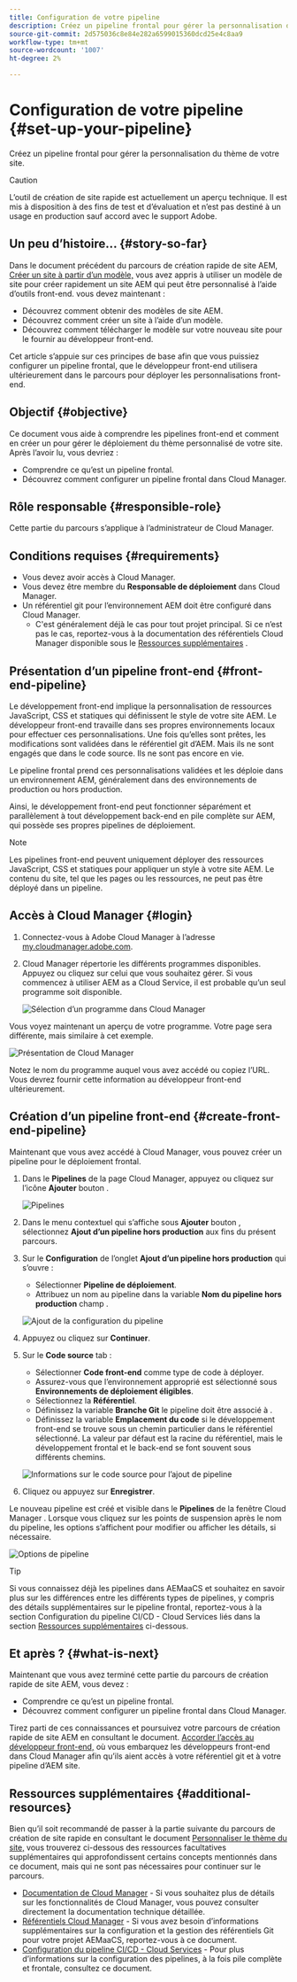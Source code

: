 ```yaml
---
title: Configuration de votre pipeline
description: Créez un pipeline frontal pour gérer la personnalisation du thème de votre site.
source-git-commit: 2d575036c8e84e282a6599015360dcd25e4c8aa9
workflow-type: tm+mt
source-wordcount: '1007'
ht-degree: 2%

---
```



# Configuration de votre pipeline {#set-up-your-pipeline}

Créez un pipeline frontal pour gérer la personnalisation du thème de votre site.

>[!CAUTION]
>
>L’outil de création de site rapide est actuellement un aperçu technique. Il est mis à disposition à des fins de test et d’évaluation et n’est pas destiné à un usage en production sauf accord avec le support Adobe.

## Un peu d’histoire...  {#story-so-far}

Dans le document précédent du parcours de création rapide de site AEM, [Créer un site à partir d’un modèle,](create-site.md) vous avez appris à utiliser un modèle de site pour créer rapidement un site AEM qui peut être personnalisé à l’aide d’outils front-end. vous devez maintenant :

* Découvrez comment obtenir des modèles de site AEM.
* Découvrez comment créer un site à l’aide d’un modèle.
* Découvrez comment télécharger le modèle sur votre nouveau site pour le fournir au développeur front-end.

Cet article s’appuie sur ces principes de base afin que vous puissiez configurer un pipeline frontal, que le développeur front-end utilisera ultérieurement dans le parcours pour déployer les personnalisations front-end.

## Objectif {#objective}

Ce document vous aide à comprendre les pipelines front-end et comment en créer un pour gérer le déploiement du thème personnalisé de votre site. Après l’avoir lu, vous devriez :

* Comprendre ce qu’est un pipeline frontal.
* Découvrez comment configurer un pipeline frontal dans Cloud Manager.

## Rôle responsable {#responsible-role}

Cette partie du parcours s’applique à l’administrateur de Cloud Manager.

## Conditions requises {#requirements}

* Vous devez avoir accès à Cloud Manager.
* Vous devez être membre du **Responsable de déploiement** dans Cloud Manager.
* Un référentiel git pour l’environnement AEM doit être configuré dans Cloud Manager.
   * C&#39;est généralement déjà le cas pour tout projet principal. Si ce n’est pas le cas, reportez-vous à la documentation des référentiels Cloud Manager disponible sous le [Ressources supplémentaires](#additional-resources) .

## Présentation d’un pipeline front-end {#front-end-pipeline}

Le développement front-end implique la personnalisation de ressources JavaScript, CSS et statiques qui définissent le style de votre site AEM. Le développeur front-end travaille dans ses propres environnements locaux pour effectuer ces personnalisations. Une fois qu’elles sont prêtes, les modifications sont validées dans le référentiel git d’AEM. Mais ils ne sont engagés que dans le code source. Ils ne sont pas encore en vie.

Le pipeline frontal prend ces personnalisations validées et les déploie dans un environnement AEM, généralement dans des environnements de production ou hors production.

Ainsi, le développement front-end peut fonctionner séparément et parallèlement à tout développement back-end en pile complète sur AEM, qui possède ses propres pipelines de déploiement.

>[!NOTE]
>
>Les pipelines front-end peuvent uniquement déployer des ressources JavaScript, CSS et statiques pour appliquer un style à votre site AEM. Le contenu du site, tel que les pages ou les ressources, ne peut pas être déployé dans un pipeline.

## Accès à Cloud Manager {#login}

1. Connectez-vous à Adobe Cloud Manager à l’adresse [my.cloudmanager.adobe.com](https://my.cloudmanager.adobe.com/).

1. Cloud Manager répertorie les différents programmes disponibles. Appuyez ou cliquez sur celui que vous souhaitez gérer. Si vous commencez à utiliser AEM as a Cloud Service, il est probable qu’un seul programme soit disponible.

   ![Sélection d’un programme dans Cloud Manager](assets/cloud-manager-select-program.png)

Vous voyez maintenant un aperçu de votre programme. Votre page sera différente, mais similaire à cet exemple.

![Présentation de Cloud Manager](assets/cloud-manager-overview.png)

Notez le nom du programme auquel vous avez accédé ou copiez l’URL. Vous devrez fournir cette information au développeur front-end ultérieurement.

## Création d’un pipeline front-end {#create-front-end-pipeline}

Maintenant que vous avez accédé à Cloud Manager, vous pouvez créer un pipeline pour le déploiement frontal.

1. Dans le **Pipelines** de la page Cloud Manager, appuyez ou cliquez sur l’icône **Ajouter** bouton .

   ![Pipelines](assets/pipelines-add.png)

1. Dans le menu contextuel qui s’affiche sous **Ajouter** bouton , sélectionnez **Ajout d’un pipeline hors production** aux fins du présent parcours.

1. Sur le **Configuration** de l’onglet **Ajout d’un pipeline hors production** qui s’ouvre :
   * Sélectionner **Pipeline de déploiement**.
   * Attribuez un nom au pipeline dans la variable **Nom du pipeline hors production** champ .

   ![Ajout de la configuration du pipeline](assets/add-pipeline-configuration.png)

1. Appuyez ou cliquez sur **Continuer**.

1. Sur le **Code source** tab :
   * Sélectionner **Code front-end** comme type de code à déployer.
   * Assurez-vous que l’environnement approprié est sélectionné sous **Environnements de déploiement éligibles**.
   * Sélectionnez la **Référentiel**.
   * Définissez la variable **Branche Git** le pipeline doit être associé à .
   * Définissez la variable **Emplacement du code** si le développement front-end se trouve sous un chemin particulier dans le référentiel sélectionné. La valeur par défaut est la racine du référentiel, mais le développement frontal et le back-end se font souvent sous différents chemins.

   ![Informations sur le code source pour l’ajout de pipeline](assets/add-pipeline-source-code.png)

1. Cliquez ou appuyez sur **Enregistrer**.

Le nouveau pipeline est créé et visible dans le **Pipelines** de la fenêtre Cloud Manager . Lorsque vous cliquez sur les points de suspension après le nom du pipeline, les options s’affichent pour modifier ou afficher les détails, si nécessaire.

![Options de pipeline](assets/new-pipeline.png)

>[!TIP]
>
>Si vous connaissez déjà les pipelines dans AEMaaCS et souhaitez en savoir plus sur les différences entre les différents types de pipelines, y compris des détails supplémentaires sur le pipeline frontal, reportez-vous à la section Configuration du pipeline CI/CD - Cloud Services liés dans la section [Ressources supplémentaires](#additional-resources) ci-dessous.

## Et après ? {#what-is-next}

Maintenant que vous avez terminé cette partie du parcours de création rapide de site AEM, vous devez :

* Comprendre ce qu’est un pipeline frontal.
* Découvrez comment configurer un pipeline frontal dans Cloud Manager.

Tirez parti de ces connaissances et poursuivez votre parcours de création rapide de site AEM en consultant le document. [Accorder l’accès au développeur front-end,](grant-access.md) où vous embarquez les développeurs front-end dans Cloud Manager afin qu’ils aient accès à votre référentiel git et à votre pipeline d’AEM site.

## Ressources supplémentaires {#additional-resources}

Bien qu’il soit recommandé de passer à la partie suivante du parcours de création de site rapide en consultant le document [Personnaliser le thème du site,](customize-theme.md) vous trouverez ci-dessous des ressources facultatives supplémentaires qui approfondissent certains concepts mentionnés dans ce document, mais qui ne sont pas nécessaires pour continuer sur le parcours.

* [Documentation de Cloud Manager](https://experienceleague.adobe.com/docs/experience-manager-cloud-service/onboarding/onboarding-concepts/cloud-manager-introduction.html) - Si vous souhaitez plus de détails sur les fonctionnalités de Cloud Manager, vous pouvez consulter directement la documentation technique détaillée.
* [Référentiels Cloud Manager](/help/implementing/cloud-manager/managing-code/cloud-manager-repositories.md) - Si vous avez besoin d’informations supplémentaires sur la configuration et la gestion des référentiels Git pour votre projet AEMaaCS, reportez-vous à ce document.
* [Configuration du pipeline CI/CD - Cloud Services](/help/implementing/cloud-manager/configuring-pipelines/introduction-ci-cd-pipelines.md) - Pour plus d’informations sur la configuration des pipelines, à la fois pile complète et frontale, consultez ce document.
